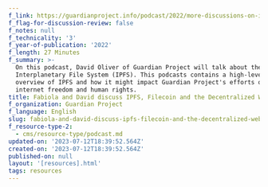 ```yaml
---
f_link: https://guardianproject.info/podcast/2022/more-discussions-on-ipfs.html
f_flag-for-discussion-review: false
f_notes: null
f_technicality: '3'
f_year-of-publication: '2022'
f_length: 27 Minutes
f_summary: >-
  On this podcast, David Oliver of Guardian Project will talk about the
  Interplanetary File System (IPFS). This podcasts contains a high-level
  overview of IPFS and how it might impact Guardian Project's efforts on
  internet freedom and human rights.
title: Fabiola and David discuss IPFS, Filecoin and the Decentralized Web
f_organization: Guardian Project
f_language: English
slug: fabiola-and-david-discuss-ipfs-filecoin-and-the-decentralized-web
f_resource-type-2:
  - cms/resource-type/podcast.md
updated-on: '2023-07-12T18:39:52.564Z'
created-on: '2023-07-12T18:39:52.564Z'
published-on: null
layout: '[resources].html'
tags: resources
---
```



